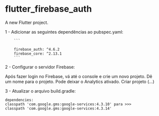 # flutter_firebase_auth

A new Flutter project.

1 - Adicionar as seguintes dependências ao pubspec.yaml:

        ```
        
        firebase_auth: ^4.6.2
        firebase_core: ^2.13.1
        ```

2 - Configurar o servidor Firebase:

Após fazer login no Firebase, vá até o console e crie um novo projeto.
Dê um nome para o projeto.
Pode deixar o Analytics ativado.
Criar projeto (...)

3 - Atualizar o arquivo build.gradle:
```
dependencies: 
classpath 'com.google.gms:google-services:4.3.10' para >>>
classpath 'com.google.gms:google-services:4.3.14'
```
